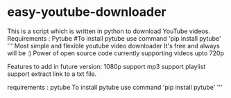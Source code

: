# easy-youtube-downloader
This is a script which is written in python to download YouTube videos.
Requirements : Pytube #To install pytube use command 'pip install pytube'
''' 
Most simple and flexible youtube video downloader
It's free and always will be :)
Power of open source code
currently supporting videos upto 720p

Features to add in future version:
1080p support
mp3 support
playlist support
extract link to a txt file.

requirements : pytube
To install pytube use command 'pip install pytube'
'''

